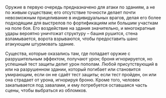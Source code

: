 Оружие в первую очередь предназначено для атаки по зданиям, а не по живым существам; его отсутствие точности делает почти невозможным прицеливание в индивидуальных врагов, делая его более подходящим для выстрелов по фортификациям или большим участкам на поле боя. Его воздействие на здания значительно, и многократные удары вероятно уничтожат структуру – башня рушится, стена взламывается, ворота взрываются, чтобы предоставить шанс атакующим штурмовать здание.

Существа, которые оказались там, где попадает оружие с разрушительным эффектом, получают урон; броня игнорируется, но успешный тест защиты делит урон пополам. Любой присутствующий в или на разрушенном здании, который погибает или становится умирающим, если он не сдаёт тест защиты; если тест пройден, он или она страдает от урона, игнорируя броню. Кроме того, человек закапывается под завалами, и ему потребуется оставшаяся часть сцены, чтобы выбраться из обломков.